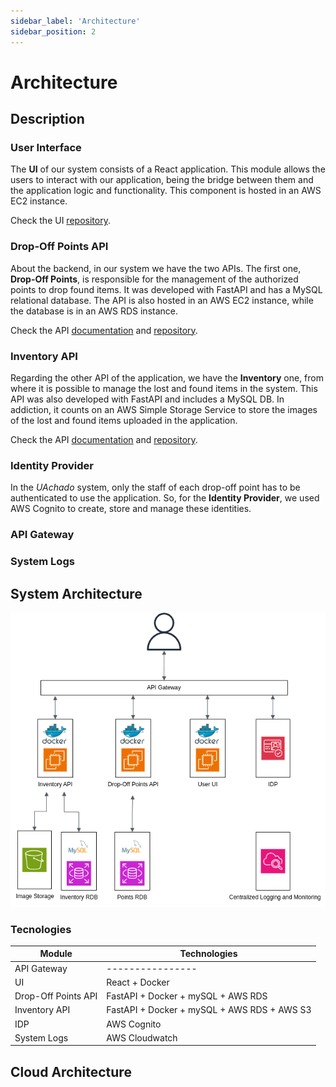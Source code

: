 ```yaml
---
sidebar_label: 'Architecture'
sidebar_position: 2
---
```


# Architecture

## Description

### User Interface

The **UI** of our system consists of a React application. This module allows the users to interact with our application, being 
the bridge between them and the application logic and functionality. This component is hosted in an AWS EC2 instance.

Check the UI [repository](https://github.com/UAchado/user_ui).
### Drop-Off Points API

About the backend, in our system we have the two APIs. The first one, **Drop-Off Points**, is responsible for the management 
of the authorized points to drop found items. It was developed with FastAPI and has a MySQL relational database. The API 
is also hosted in an AWS EC2 instance, while the database is in an AWS RDS instance.

Check the API [documentation](https://app.swaggerhub.com/apis/TIAGOGCARVALHO2002/drop-off_points_api/1.0.0) and [repository](https://github.com/UAchado/drop-off-points-api).

### Inventory API

Regarding the other API of the application, we have the **Inventory** one, from where it is possible to manage the lost and 
found items in the system. This API was also developed with FastAPI and includes a MySQL DB. In addiction, it counts on an 
AWS Simple Storage Service to store the images of the lost and found items uploaded in the application.

Check the API [documentation](https://app.swaggerhub.com/apis/TIAGOGCARVALHO2002/inventory-api/1.0.0#/) and [repository](https://github.com/UAchado/inventory-api). 

### Identity Provider

In the *UAchado* system, only the staff of each drop-off point has to be authenticated to use the application. 
So, for the **Identity Provider**, we used AWS Cognito to create, store and manage these identities.

### API Gateway


### System Logs 





## System Architecture

![UAchado Architecture](/img/architecture.png)


### Tecnologies

| Module             | Technologies                                 |
|--------------------|----------------------------------------------|
| API Gateway        | ----------------                             |
| UI                 | React + Docker                               |
| Drop-Off Points API | FastAPI + Docker + mySQL + AWS RDS          |
| Inventory API      | FastAPI + Docker + mySQL + AWS RDS + AWS S3  |
| IDP                | AWS Cognito                                  |
| System Logs        | AWS Cloudwatch                               |




## Cloud Architecture